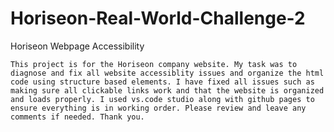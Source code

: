# Horiseon-Real-World-Challenge-2

Horiseon Webpage Accessibility

    This project is for the Horiseon company website. My task was to diagnose and fix all website accessiblity issues and organize the html code using structure based elements. I have fixed all issues such as making sure all clickable links work and that the website is organized and loads properly. I used vs.code studio along with github pages to ensure everything is in working order. Please review and leave any comments if needed. Thank you.